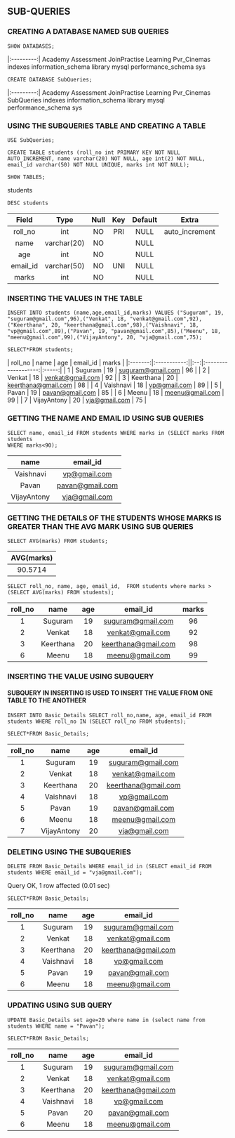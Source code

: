 ## SUB-QUERIES

### CREATING A DATABASE NAMED SUB QUERIES

```
SHOW DATABASES;
```

|:---------:|
Academy
Assessment
JoinPractise
Learning
Pvr_Cinemas
indexes
information_schema
library
mysql
performance_schema
sys

```
CREATE DATABASE SubQueries;
```

|:---------:|
Academy
Assessment
JoinPractise
Learning
Pvr_Cinemas
SubQueries
indexes
information_schema
library
mysql
performance_schema
sys

### USING THE SUBQUERIES TABLE AND CREATING A TABLE

```
USE SubQueries;
```

```
CREATE TABLE students (roll_no int PRIMARY KEY NOT NULL AUTO_INCREMENT, name varchar(20) NOT NULL, age int(2) NOT NULL, email_id varchar(50) NOT NULL UNIQUE, marks int NOT NULL);
```

```
SHOW TABLES;
```

students

```
DESC students
```

|  Field   |    Type     | Null | Key | Default |     Extra      |
| :------: | :---------: | :--: | :-: | :-----: | :------------: |
| roll_no  |     int     |  NO  | PRI |  NULL   | auto_increment |
|   name   | varchar(20) |  NO  |     |  NULL   |                |
|   age    |     int     |  NO  |     |  NULL   |                |
| email_id | varchar(50) |  NO  | UNI |  NULL   |                |
|  marks   |     int     |  NO  |     |  NULL   |                |

### INSERTING THE VALUES IN THE TABLE

```
INSERT INTO students (name,age,email_id,marks) VALUES ("Suguram", 19, "suguram@gmail.com",96),("Venkat", 18, "venkat@gmail.com",92),("Keerthana", 20, "keerthana@gmail.com",98),("Vaishnavi", 18, "vp@gmail.com",89),("Pavan", 19, "pavan@gmail.com",85),("Meenu", 18, "meenu@gmail.com",99),("VijayAntony", 20, "vja@gmail.com",75);
```

```
SELECT*FROM students;
```

| roll_no | name        | age | email_id            | marks |
|:-------:|:-----------:||:--:|:-------------------:|:-----:|
|       1 | Suguram     |  19 | suguram@gmail.com   |    96 |
|       2 | Venkat      |  18 | venkat@gmail.com    |    92 |
|       3 | Keerthana   |  20 | keerthana@gmail.com |    98 |
|       4 | Vaishnavi   |  18 | vp@gmail.com        |    89 |
|       5 | Pavan       |  19 | pavan@gmail.com     |    85 |
|       6 | Meenu       |  18 | meenu@gmail.com     |    99 |
|       7 | VijayAntony |  20 | vja@gmail.com       |    75 |


### GETTING THE NAME AND EMAIL ID USING SUB QUERIES

```
SELECT name, email_id FROM students WHERE marks in (SELECT marks FROM students
WHERE marks<90);
```

| name        | email_id        |
|:-----------:|:---------------:|
| Vaishnavi   | vp@gmail.com    |
| Pavan       | pavan@gmail.com |
| VijayAntony | vja@gmail.com   |


### GETTING THE DETAILS OF THE STUDENTS WHOSE MARKS IS GREATER THAN THE AVG MARK USING SUB QUERIES

```
SELECT AVG(marks) FROM students;
```

| AVG(marks) |
|:----------:|
|    90.5714 |


```
SELECT roll_no, name, age, email_id,  FROM students where marks > (SELECT AVG(marks) FROM students);
```


| roll_no | name      | age | email_id            | marks |
|:-------:|:---------:|:---:|:-------------------:|:-----:|
|       1 | Suguram   |  19 | suguram@gmail.com   |    96 |
|       2 | Venkat    |  18 | venkat@gmail.com    |    92 |
|       3 | Keerthana |  20 | keerthana@gmail.com |    98 |
|       6 | Meenu     |  18 | meenu@gmail.com     |    99 |



### INSERTING THE VALUE USING SUBQUERY 

#### SUBQUERY IN INSERTING IS USED TO INSERT THE VALUE FROM ONE TABLE TO THE ANOTHEER

```
INSERT INTO Basic_Details SELECT roll_no,name, age, email_id FROM students WHERE roll_no IN (SELECT roll_no FROM students);
```

```
SELECT*FROM Basic_Details;
```


| roll_no | name        | age | email_id            |
|:-------:|:-----------:|:---:|:-------------------:|
|       1 | Suguram     |  19 | suguram@gmail.com   |
|       2 | Venkat      |  18 | venkat@gmail.com    |
|       3 | Keerthana   |  20 | keerthana@gmail.com |
|       4 | Vaishnavi   |  18 | vp@gmail.com        |
|       5 | Pavan       |  19 | pavan@gmail.com     |
|       6 | Meenu       |  18 | meenu@gmail.com     |
|       7 | VijayAntony |  20 | vja@gmail.com       |


### DELETING USING THE SUBQUERIES

```
DELETE FROM Basic_Details WHERE email_id in (SELECT email_id FROM students WHERE email_id = "vja@gmail.com");
```

Query OK, 1 row affected (0.01 sec)

```
SELECT*FROM Basic_Details;
```

| roll_no | name      | age | email_id            |
|:-------:|:---------:|:---:|:-------------------:|
|       1 | Suguram   |  19 | suguram@gmail.com   |
|       2 | Venkat    |  18 | venkat@gmail.com    |
|       3 | Keerthana |  20 | keerthana@gmail.com |
|       4 | Vaishnavi |  18 | vp@gmail.com        |
|       5 | Pavan     |  19 | pavan@gmail.com     |
|       6 | Meenu     |  18 | meenu@gmail.com     |

### UPDATING USING SUB QUERY

```
UPDATE Basic_Details set age=20 where name in (select name from students WHERE name = "Pavan");
```

```
SELECT*FROM Basic_Details;
```


| roll_no | name      | age | email_id            |
|:-------:|:---------:|:---:|:-------------------:|
|       1 | Suguram   |  19 | suguram@gmail.com   |
|       2 | Venkat    |  18 | venkat@gmail.com    |
|       3 | Keerthana |  20 | keerthana@gmail.com |
|       4 | Vaishnavi |  18 | vp@gmail.com        |
|       5 | Pavan     |  20 | pavan@gmail.com     |
|       6 | Meenu     |  18 | meenu@gmail.com     |


